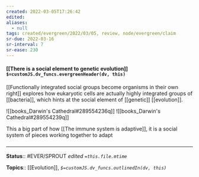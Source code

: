 ```yaml
---
created: 2022-03-05T17:26:42 
edited: 
aliases:
  - null
tags: created/evergreen/2022/03/05, review, node/evergreen/claim
sr-due: 2022-03-16
sr-interval: 7
sr-ease: 230
---
```


#### [[There is a social element to genetic evolution]] `$=customJS.dv_funcs.evergreenHeader(dv, this)`

[[Functionally integrated social groups become organisms in their own right]] explores how eukaryotic cells are actually highly integrated groups of [[bacteria]], which hints at the social element of [[genetic]] [[evolution]]. 


![[books_Darwin's Cathedral#289554236q]]
![[books_Darwin's Cathedral#289554239q]]

This a big part of how [[The immune system is adaptive]], it is a social system of pieces working together to adapt

### <hr class="footnote"/>

**Status**:: #EVER/SPROUT
*edited `=this.file.mtime`*

**Topics**:: [[Evolution]], 
*`$=customJS.dv_funcs.outlinedIn(dv, this)`*
